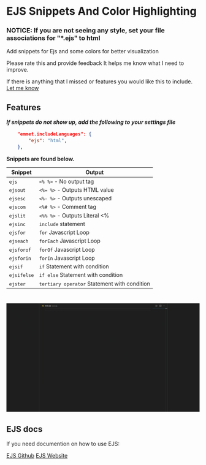 # EJS Snippets And Color Highlighting

### NOTICE: If you are not seeing any style, set your file associations for "\*.ejs" to html

Add snippets for Ejs and some colors for better visualization

Please rate this and provide feedback It helps me know what I need to improve.

If there is anything that I missed or features you would like this to include. [Let me know](https://github.com/Ayush-Chugh-2006/ejs-language-snippets-and-color-highlighting-vscode/issues)

## Features

**_If snippets do not show up, add the following to your settings file_**

```json
    "emmet.includeLanguages": {
        "ejs": "html",
    },
```

**Snippets are found below.**

| Snippet     | Output                                       |
| ----------- | -------------------------------------------- |
| `ejs`       | `<% %>` - No output tag                      |
| `ejsout`    | `<%= %>` - Outputs HTML value                |
| `ejsesc`    | `<%- %>` - Outputs unescaped                 |
| `ejscom`    | `<%# %>` - Comment tag                       |
| `ejslit`    | `<%% %>` - Outputs Literal <%                |
| `ejsinc`    | `include` statement                          |
| `ejsfor`    | `for` Javascript Loop                        |
| `ejseach`   | `forEach` Javascript Loop                    |
| `ejsforof`  | `forOf` Javascript Loop                      |
| `ejsforin`  | `forIn` Javascript Loop                      |
| `ejsif`     | `if` Statement with condition                |
| `ejsifelse` | `if else` Statement with condition           |
| `ejster`    | `tertiary operator` Statement with condition |

#

![Video](./assets/recording.gif)

## EJS docs

If you need documention on how to use EJS:

[EJS Github](https://github.com/mde/ejs)
[EJS Website](https://ejs.co/)

